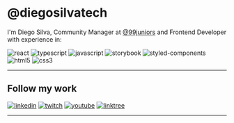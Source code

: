 # @diegosilvatech

I'm Diego Silva, Community Manager at [@99juniors](https://github.com/99juniors) and Frontend Developer with experience in:

![react](https://img.shields.io/badge/react%20-%2320232a.svg?&style=for-the-badge&logo=react&logoColor=%23ED145B)
![typescript](https://img.shields.io/badge/typescript%20-%2320232a.svg?&style=for-the-badge&logo=typescript&logoColor=%23ED145B)
![javascript](https://img.shields.io/badge/javascript%20-%2320232a.svg?&style=for-the-badge&logo=javascript&logoColor=%23ED145B)
![storybook](https://img.shields.io/badge/storybook%20-%2320232a.svg?&style=for-the-badge&logo=storybook&logoColor=%23ED145B)
![styled-components](https://img.shields.io/badge/styled--components%20-%2320232a.svg?&style=for-the-badge&logo=styled-components&logoColor=%23ED145B)
![html5](https://img.shields.io/badge/html%20-%2320232a.svg?&style=for-the-badge&logo=html5&logoColor=%23ED145B)
![css3](https://img.shields.io/badge/css%20-%2320232a.svg?&style=for-the-badge&logo=css3&logoColor=%23ED145B)

---

## Follow my work

[![linkedin](https://img.shields.io/badge/linkedin-@diegosilvatech-0e76a8?style=for-the-badge&logo=linkedin&logoColor=%230e76a8)](https://linkedin.com/in/diegosilvatech)
[![twitch](https://img.shields.io/badge/twitch-@diegosilvatech-6441a5?style=for-the-badge&logo=twitch)](https://www.twitch.tv/diegosilvatech)
[![youtube](https://img.shields.io/badge/youtube-@diegosilvatech-cc0000?style=for-the-badge&logo=youtube&logoColor=%23cc0000)](https://www.youtube.com/channel/UCECVV8ODiaQtur7EyS73i1g/videos)
[![linktree](https://img.shields.io/badge/linktree-@diegosilvatech-11c76f?style=for-the-badge&logo=linktree)](https://linktr.ee/diegosilvatech)

---

